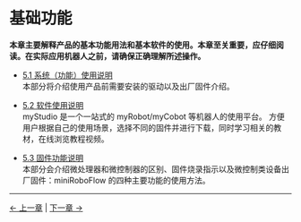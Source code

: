 # 基础功能

**本章主要解释产品的基本功能用法和基本软件的使用。本章至关重要，应仔细阅读。在实际应用机器人之前，请确保正确理解所述操作。**

- [5.1 系统（功能）使用说明](5.1-Minirobot/README.md)  
本部分将介绍使用产品前需要安装的驱动以及出厂固件介绍。

- [5.2 软件使用说明](5.2-SoftwareUsageInstructions/README.md)<br>
myStudio 是一个一站式的 myRobot/myCobot 等机器人的使用平台。
方便用户根据自己的使用场景，选择不同的固件并进行下载，同时学习相关的教材，在线浏览教程视频。

- [5.3 固件功能说明](5.3-FirmwareVersionDescription/README.md)  
本部分会介绍微处理器和微控制器的区别、固件烧录指示以及微控制类设备出厂固件：miniRoboFlow 的四种主要功能的使用方法。

---

[← 上一章](../../3-BasicSettings/4-FirstTimeInstallation/FirstTimeInstallation.md) | [下一章 →](../6-SDKDevelopment/README.md)